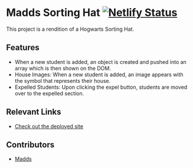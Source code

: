 # Madds Sorting Hat [![Netlify Status](https://api.netlify.com/api/v1/badges/d9e1f855-236c-46f0-9b94-ff500649c452/deploy-status)](https://app.netlify.com/sites/madds-sorting-hat/deploys) 
<!-- update the netlify badge above with your own badge that you can find at netlify under settings/general#status-badges -->

This project is a rendition of a Hogwarts Sorting Hat.


## Features <!-- List your app features using bullets! Do NOT use a paragraph. No one will read that! -->
- When a new student is added, an object is created and pushed into an array which is then shown on the DOM. 
- House Images: When a new student is added, an image appears with the symbol that represents their house.
- Expelled Students: Upon clicking the expel button, students are moved over to the expelled section. 

## Relevant Links <!-- Link to all the things that are required outside of the ones that have their own section -->
- [Check out the deployed site](https://madds-sorting-hat.netlify.com/)


## Contributors
- [Madds](https://github.com/maddihalee)

